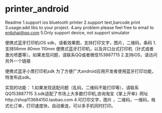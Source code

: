 # printer_android
Readme
1.support ios bluetooth printer
2.support text,barcode print
3.usage:add libs to your project.
4.any problem please feel free to email to erduhai@qq.com
5.Only support device, not support simulator

便携式蓝牙打印机iOS sdk，请看效果图，支持打印文字，图片，二维码，条码
1.支持58mm 80mm 110mm 便携式蓝牙打印机，以及并口台式打印机（针式或者激光喷墨等）。如果发现问题，请联系QQ或者微信153887715
2.支持iOS，请访问另外一个链接


便携式蓝牙小票打印机sdk
为了方便广大android应用开发者使用蓝牙打印功能，特发布此sdk。

实现的功能：
1.如果发现适配问题（乱码，二维码不能打印等），请联系QQ153887715
3.sdk适配了市场上大多数打印机,咨询淘宝《掌上开单》网址http://shop113684150.taobao.com
4.可打印文字，图片 ，二维码，一维码，格式化订单，打印速度快，自动重连，可以多手机同时打印。

